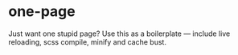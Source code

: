 # one-page
Just want one stupid page? Use this as a boilerplate — include live reloading, scss compile, minify and cache bust.

